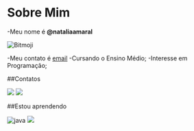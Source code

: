 # Sobre Mim

-Meu nome é **@nataliaamaral**

![Bitmoji](https://sdk.bitmoji.com/render/panel/10214524-99885075573_2-s5-v1.png?transparent=1&palette=1&scale=2)

-Meu contato é [email](natalia.amaral@escola.pr.gov.br)
-Cursando o Ensino Médio;
-Interesse em Programação;

##Contatos

<a href = "mailto:natalia.amaral@escola.pr.gov.br"><img src="https://img.shields.io/badge/Gmail-D14836?style=for-the-badge&logo=gmail&logoColor=white" target="_blank"></a>
<a href="www.intagram.com/natalia_amaral__" target="_blank"><img src="https://img.shields.io/badge/-Instagram-%23E4405F?style=for-the-badge&logo=instagram&logoColor=white" target="_blank"></a>

##Estou aprendendo

![java](https://img.shields.io/badge/JavaScript-323330?style=for-the-badge&logo=javascript&logoColor=F7DF1E)
<a href="https://scratch.mit.edu/" target="_blank"><img src="https://img.shields.io/badge/Scratch-4D97FF?style=for-the-badge&logo=Scratch&logoColor=white" target="_blank"></a>



